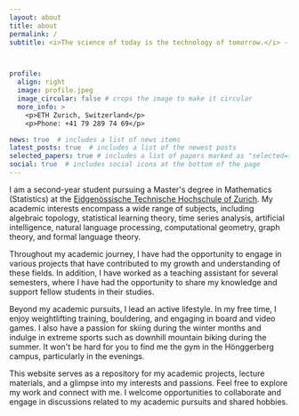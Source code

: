 ```yaml
---
layout: about
title: about
permalink: /
subtitle: <i>The science of today is the technology of tomorrow.</i> - Edward Teller



profile:
  align: right
  image: profile.jpeg
  image_circular: false # crops the image to make it circular
  more_info: >
    <p>ETH Zurich, Switzerland</p>
    <p>Phone: +41 79 289 74 69</p>

news: true  # includes a list of news items
latest_posts: true  # includes a list of the newest posts
selected_papers: true # includes a list of papers marked as "selected={true}"
social: true  # includes social icons at the bottom of the page
---
```


I am a second-year student pursuing a Master's degree in Mathematics (Statistics) at the [Eidgenössische Technische Hochschule of Zurich](https://ethz.ch/en.html). My academic interests encompass a wide range of subjects, including algebraic topology, statistical learning theory, time series analysis, artificial intelligence, natural language processing, computational geometry, graph theory, and formal language theory.

Throughout my academic journey, I have had the opportunity to engage in various projects that have contributed to my growth and understanding of these fields. In addition, I have worked as a teaching assistant for several semesters, where I have had the opportunity to share my knowledge and support fellow students in their studies.

Beyond my academic pursuits, I lead an active lifestyle. In my free time, I enjoy weightlifting training, bouldering, and engaging in board and video games. I also have a passion for skiing during the winter months and indulge in extreme sports such as downhill mountain biking during the summer. It won't be hard for you to find me the gym in the Hönggerberg campus, particularly in the evenings.

This website serves as a repository for my academic projects, lecture materials, and a glimpse into my interests and passions. Feel free to explore my work and connect with me. I welcome opportunities to collaborate and engage in discussions related to my academic pursuits and shared hobbies.
